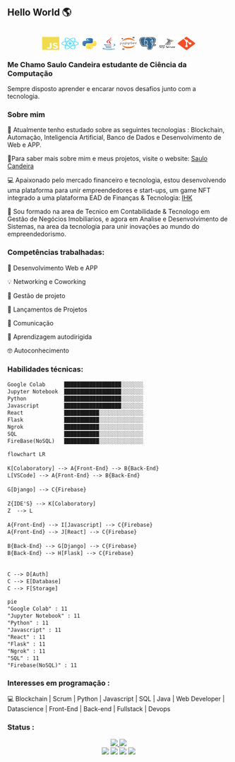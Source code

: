 ## Hello World 🌎
<div style="display: inline_block" align="center"><br>
  <img align="center" alt="Saulo-Js" height="30" width="40" src="https://raw.githubusercontent.com/devicons/devicon/master/icons/javascript/javascript-plain.svg">
  <img align="center" alt="Saulo-React" height="30" width="40" src="https://raw.githubusercontent.com/devicons/devicon/master/icons/react/react-original.svg">
  <img align="center" alt="Saulo-Python" height="30" width="40" src="https://raw.githubusercontent.com/devicons/devicon/master/icons/python/python-original.svg">
  <img align="center" alt="Saulo-Java" height="30" width="40" src="https://raw.githubusercontent.com/devicons/devicon/master/icons/java/java-original.svg">
  <img align="center" alt="Saulo-Java" height="30" width="40" src="https://raw.githubusercontent.com/devicons/devicon/master/icons/jupyter/jupyter-original-wordmark.svg">
  <img align="center" alt="Saulo-Java" height="30" width="40" src="https://raw.githubusercontent.com/devicons/devicon/master/icons/postgresql/postgresql-original.svg">
  <img align="center" alt="Saulo-Java" height="30" width="40" src="https://raw.githubusercontent.com/devicons/devicon/master/icons/microsoftsqlserver/microsoftsqlserver-plain-wordmark.svg" />
  <img align="center" alt="Saulo-Java" height="30" width="40" src="https://raw.githubusercontent.com/devicons/devicon/master/icons/git/git-original.svg" />
</div>

### Me Chamo Saulo Candeira estudante de Ciência da Computação 

Sempre disposto aprender e encarar novos desafios junto com a tecnologia.

### Sobre mim

 📝 Atualmente tenho estudado sobre as seguintes tecnologias : Blockchain, Automação, Inteligencia Artificial, Banco de Dados e Desenvolvimento de Web e APP.
 
 🎈Para saber mais sobre mim e meus projetos, visite o website: [Saulo Candeira](https://saulocandeira.github.io/founder/) 

 💻 Apaixonado pelo mercado financeiro e tecnologia, estou desenvolvendo uma plataforma para unir empreendedores e start-ups, um game NFT integrado a uma plataforma EAD de Finanças & Tecnologia: [IHK](https://saulocandeira.github.io/Institute/) 

 🚩 Sou formado na area de Tecnico em Contabilidade & Tecnologo em Gestão de Negócios Imobiliarios, e agora em Analise e Desenvolvimento de Sistemas, na area da tecnologia para unir inovações ao mundo do empreendedorismo.
 


###  Competências trabalhadas: 
 
📝 Desenvolvimento Web e APP

💡 Networking e Coworking

💼 Gestão de projeto 

🚀 Lançamentos de Projetos

💬 Comunicação

📖 Aprendizagem autodirigida

🤓 Autoconhecimento

### Habilidades técnicas:

<!--START_SECTION:waka-->
```text
Google Colab      ██████████████████░░░░░░░ 
Jupyter Notebook  ██████████████████░░░░░░░
Python            ██████████████████░░░░░░░ 
Javascript        ██████████████████░░░░░░░
React             ███████████░░░░░░░░░░░░░░
Flask             ███████████░░░░░░░░░░░░░░
Ngrok             ███████████░░░░░░░░░░░░░░ 
SQL               ███████████░░░░░░░░░░░░░░ 
FireBase(NoSQL)   ███████████░░░░░░░░░░░░░░ 
```

```mermaid
flowchart LR

K[Colaboratory] --> A{Front-End} --> B{Back-End}
L[VSCode] --> A{Front-End} --> B{Back-End}

G[Django] --> C{Firebase}

Z{IDE'S} --> K[Colaboratory]
Z  --> L

A{Front-End} --> I[Javascript] --> C{Firebase}
A{Front-End} --> J[React] --> C{Firebase}

B{Back-End} --> G[Django] --> C{Firebase}
B{Back-End} --> H[Flask] --> C{Firebase}


C --> D[Auth]
C --> E[Database]
C --> F[Storage]
```
```mermaid
pie
"Google Colab" : 11
"Jupyter Notebook" : 11
"Python" : 11
"Javascript" : 11
"React" : 11
"Flask" : 11
"Ngrok" : 11
"SQL" : 11
"Firebase(NoSQL)" : 11
```

### Interesses em programação :

💻 Blockchain | Scrum | Python | Javascript | SQL | Java | Web Developer | Datascience | Front-End | Back-end | Fullstack | Devops

### Status :
<div align="center">
  <a href="https://github.com/saulocandeira">
  <img height="180em" src="https://github-readme-stats.vercel.app/api?username=saulocandeira&show_icons=true&theme=dracula&include_all_commits=true&count_private=true"/>
  <img height="180em" src="https://github-readme-stats.vercel.app/api/top-langs/?username=saulocandeira&layout=compact&langs_count=7&theme=dracula"/>
</div>
  
<div align="center"> 
  <a href="https://www.youtube.com/channel/UChP6kSt8gVT92irS_UeoGEw" target="_blank"><img src="https://img.shields.io/badge/YouTube-FF0000?style=for-the-badge&logo=youtube&logoColor=white" target="_blank"></a>
  <a href="https://instagram.com/saulocandeira" target="_blank"><img src="https://img.shields.io/badge/-Instagram-%23E4405F?style=for-the-badge&logo=instagram&logoColor=white" target="_blank"></a>
  <a href = "mailto:saulolsc@gmail.com"><img src="https://img.shields.io/badge/-Gmail-%23333?style=for-the-badge&logo=gmail&logoColor=white" target="_blank"></a>
  <a href="https://www.linkedin.com/in/saulocandeira" target="_blank"><img src="https://img.shields.io/badge/-LinkedIn-%230077B5?style=for-the-badge&logo=linkedin&logoColor=white" target="_blank"></a> 
</div>
 
